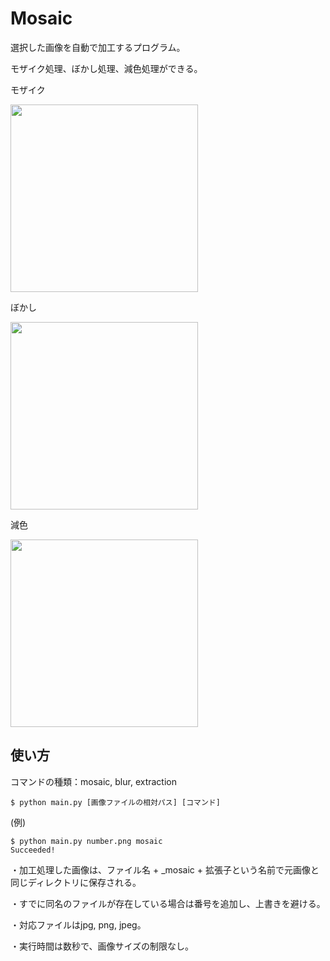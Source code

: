 # Mosaic
選択した画像を自動で加工するプログラム。

モザイク処理、ぼかし処理、減色処理ができる。

モザイク

<img width="300" src="https://raw.githubusercontent.com/nope0124/Mosaic/master/number_mosaic.png">

ぼかし

<img width="300" src="https://raw.githubusercontent.com/nope0124/Mosaic/master/number_blur.png">

減色

<img width="300" src="https://raw.githubusercontent.com/nope0124/Mosaic/master/number_extraction.png">


## 使い方

コマンドの種類：mosaic, blur, extraction

```
$ python main.py [画像ファイルの相対パス] [コマンド]
```
(例)
```
$ python main.py number.png mosaic
Succeeded!
```



・加工処理した画像は、ファイル名 + _mosaic + 拡張子という名前で元画像と同じディレクトリに保存される。

・すでに同名のファイルが存在している場合は番号を追加し、上書きを避ける。

・対応ファイルはjpg, png, jpeg。

・実行時間は数秒で、画像サイズの制限なし。


